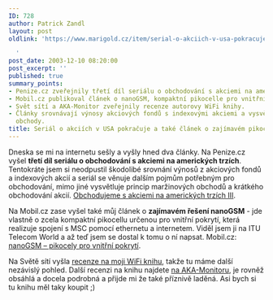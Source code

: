 ```yaml
---
ID: 728
author: Patrick Zandl
layout: post
oldlink: 'https://www.marigold.cz/item/serial-o-akciich-v-usa-pokracuje-a-take-clanek-o-zajimavem-pikocell-reseni-nanogsm

  '
post_date: 2003-12-10 08:20:00
post_excerpt: ''
published: true
summary_points:
- Penize.cz zveřejnily třetí díl seriálu o obchodování s akciemi na amerických trzích.
- Mobil.cz publikoval článek o nanoGSM, kompaktní pikocelle pro vnitřní pokrytí.
- Svět sítí a AKA-Monitor zveřejnily recenze autorovy WiFi knihy.
- Články srovnávají výnosy akciových fondů s indexovými akciemi a vysvětlují maržinové
  obchody.
title: Seriál o akciích v USA pokračuje a také článek o zajímavém pikocell řešení nanoGSM
---
```


<p>
Dneska se mi na internetu sešly a vyšly hned&#160;dva články. Na Penize.cz vyšel <STRONG>třetí díl seriálu o obchodování s akciemi na amerických trzích</STRONG>. Tentokráte jsem si neodpustil škodolibé srovnání výnosů z akciových fondů a indexových akcií a seriál se věnuje dalším pojmům potřebným pro obchodování, mimo jiné vysvětluje princip maržinových obchodů a krátkého obchodování akcií. <A href="http://www.penize.cz/info/zpravy/zprava.asp?IDP=1&amp;NewsID=2607" target=_blank>Obchodujeme s akciemi na amerických trzích III</A>.</p>

<p>
Na Mobil.cz zase vyšel také můj článek o <STRONG>zajímavém řešení nanoGSM</STRONG> - jde vlastně o zcela kompaktní pikocellu určenou pro vnitřní pokrytí, která realizuje spojení s MSC pomocí ethernetu a internetem. Viděl jsem ji na ITU Telecom World a až teď jsem se dostal k tomu o ní napsat. Mobil.cz: <A href="http://mobil.idnes.cz/mobilni_komunikace/mobilni_technologie/GSM/nanogsm031209.html" target=_blank>nanoGSM &#8211; pikocely pro vnitřní pokrytí</A>.</p>

<p>
Na Světě sítí vyšla <A href="http://www.svetsiti.cz/Tipy.asp?ID=95" target=_blank>recenze na moji WiFi knihu</A>, takže tu máme další nezávislý pohled. Další recenzi na knihu&#160;najdete <A href="http://www.akamonitor.cz/wifi1.htm" target=_blank>na AKA-Monitoru</A>, je rovněž obsáhlá a docela podrobná a přijde mi že také příznivě laděná. Asi bych si tu knihu měl taky koupit ;)</p>